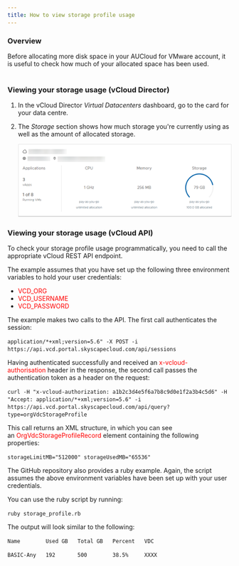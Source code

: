```yaml
---
title: How to view storage profile usage
---
```


### Overview

Before allocating more disk space in your AUCloud for VMware account, it is useful to check how much of your allocated space has been used.  
 

### Viewing your storage usage (vCloud Director)

1. In the vCloud Director _Virtual Datacenters_ dashboard, go to the card for your data centre.

2. The _Storage_ section shows how much storage you're currently using as well as the amount of allocated storage.

    ![Storage](./assets/storage.png)

### Viewing your storage usage (vCloud API)

To check your storage profile usage programmatically, you need to call the appropriate vCloud REST API endpoint.

The example assumes that you have set up the following three environment variables to hold your user credentials:

-   <span style="color:red">VCD\_ORG</span>
-   <span style="color:red">VCD\_USERNAME</span>
-   <span style="color:red">VCD\_PASSWORD</span>

The example makes two calls to the API. The first call authenticates the session:

`application/*+xml;version=5.6" -X POST -i https://api.vcd.portal.skyscapecloud.com/api/sessions`

Having authenticated successfully and received an <span style="color:red">x-vcloud-authorisation</span> header in the response, the second call passes the authentication token as a header on the request:

`curl -H "x-vcloud-authorization: a1b2c3d4e5f6a7b8c9d0e1f2a3b4c5d6" -H "Accept: application/*+xml;version=5.6" -i https://api.vcd.portal.skyscapecloud.com/api/query?type=orgVdcStorageProfile`

This call returns an XML structure, in which you can see an <span style="color:red">OrgVdcStorageProfileRecord</span> element containing the following properties:

`storageLimitMB="512000" storageUsedMB="65536"`

The GitHub repository also provides a ruby example. Again, the script assumes the above environment variables have been set up with your user credentials.

You can use the ruby script by running:

`ruby storage_profile.rb`

The output will look similar to the following:

`Name        Used GB   Total GB   Percent   VDC`

`BASIC-Any   192       500        38.5%     XXXX`
